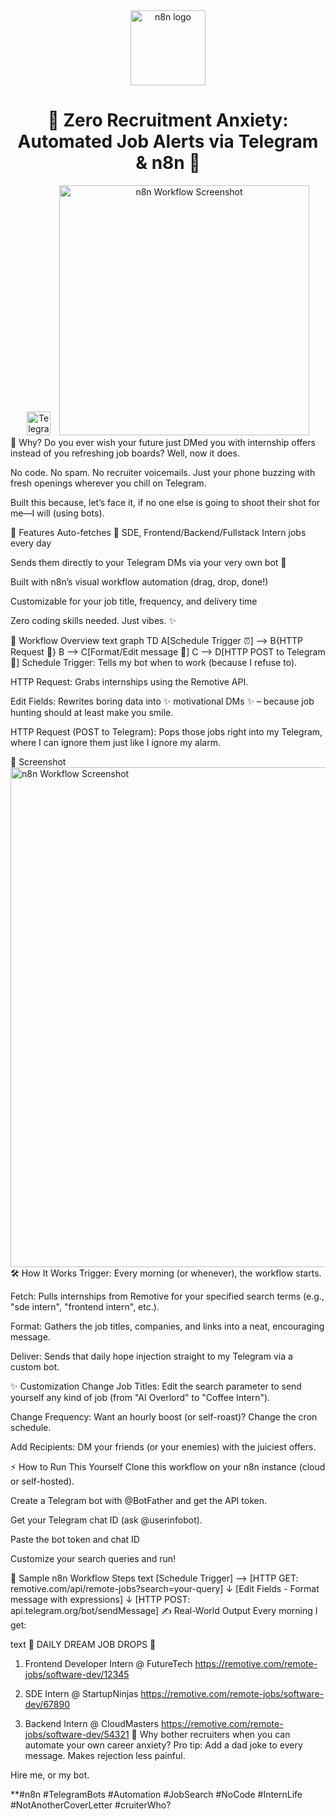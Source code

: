 
<div align="center"> <img src="https://n8n.io/images/n8n-logo.png" alt="n8n logo" width="120"/> <h1>🚀 Zero Recruitment Anxiety: Automated Job Alerts via Telegram & n8n 🤖</h1> <img src="https://cdn-icons-png.flaticon.com/512/2111/2111646.png" alt="Telegram icon" width="38"/> <img src="https://pplx-res.cloudinary.com/image/private/user_uploads/56295773/7484e149-a7da-4906-8cfb-4eaf8a1adc95/Screenshot-78.jpg" alt="n8n Workflow Screenshot" width="400"/> </div>
🦄 Why?
Do you ever wish your future just DMed you with internship offers instead of you refreshing job boards?
Well, now it does.

No code. No spam. No recruiter voicemails. Just your phone buzzing with fresh openings wherever you chill on Telegram.

Built this because, let’s face it, if no one else is going to shoot their shot for me—I will (using bots).

🎯 Features
Auto-fetches 🔎 SDE, Frontend/Backend/Fullstack Intern jobs every day

Sends them directly to your Telegram DMs via your very own bot 🤖

Built with n8n’s visual workflow automation (drag, drop, done!)

Customizable for your job title, frequency, and delivery time

Zero coding skills needed. Just vibes. ✨

🧩 Workflow Overview
text
graph TD
  A[Schedule Trigger ⏰] --> B{HTTP Request 🎯}
  B --> C[Format/Edit message 📝]
  C --> D[HTTP POST to Telegram 🤖]
Schedule Trigger:
Tells my bot when to work (because I refuse to).

HTTP Request:
Grabs internships using the Remotive API.

Edit Fields:
Rewrites boring data into ✨ motivational DMs ✨ – because job hunting should at least make you smile.

HTTP Request (POST to Telegram):
Pops those jobs right into my Telegram, where I can ignore them just like I ignore my alarm.

📸 Screenshot
<img src="https://pplx-res.cloudinary.com/image/private/user_uploads/56295773/7484e149-a7da-4906-8cfb-4eaf8a1adc95/Screenshot-78.jpg" alt="n8n Workflow Screenshot" width="800"/>
🛠️ How It Works
Trigger: Every morning (or whenever), the workflow starts.

Fetch: Pulls internships from Remotive for your specified search terms (e.g., "sde intern", "frontend intern", etc.).

Format: Gathers the job titles, companies, and links into a neat, encouraging message.

Deliver: Sends that daily hope injection straight to my Telegram via a custom bot.

✨ Customization
Change Job Titles:
Edit the search parameter to send yourself any kind of job (from "AI Overlord" to "Coffee Intern").

Change Frequency:
Want an hourly boost (or self-roast)? Change the cron schedule.

Add Recipients:
DM your friends (or your enemies) with the juiciest offers.

⚡ How to Run This Yourself
Clone this workflow on your n8n instance (cloud or self-hosted).

Create a Telegram bot with @BotFather and get the API token.

Get your Telegram chat ID (ask @userinfobot).

Paste the bot token and chat ID

Customize your search queries and run!

🎀 Sample n8n Workflow Steps
text
[Schedule Trigger] --> [HTTP GET: remotive.com/api/remote-jobs?search=your-query]
        ↓
[Edit Fields - Format message with expressions]
        ↓
[HTTP POST: api.telegram.org/bot<TOKEN>/sendMessage]
✍️ Real-World Output
Every morning I get:

text
🚀 DAILY DREAM JOB DROPS 🚀

1. Frontend Developer Intern @ FutureTech
   https://remotive.com/remote-jobs/software-dev/12345

2. SDE Intern @ StartupNinjas
   https://remotive.com/remote-jobs/software-dev/67890

3. Backend Intern @ CloudMasters
   https://remotive.com/remote-jobs/software-dev/54321
💫 Why bother recruiters when you can automate your own career anxiety?
Pro tip:
Add a dad joke to every message. Makes rejection less painful.

Hire me, or my bot.

**#n8n #TelegramBots #Automation #JobSearch #NoCode #InternLife #NotAnotherCoverLetter #cruiterWho?


